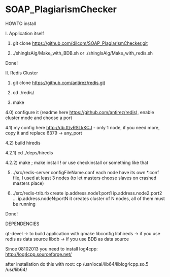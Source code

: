 SOAP_PlagiarismChecker
=================

HOWTO install

I. Application itself

1) git clone https://github.com/dilcom/SOAP_PlagiarismChecker.git

2) ./shinglsAlg/Make_with_BDB.sh or ./shinglsAlg/Make_with_redis.sh
   
Done!

II. Redis Cluster

1) git clone https://github.com/antirez/redis.git

2) cd ./redis/

3) make

4.0) configure it (readme here https://github.com/antirez/redis), enable cluster mode and choose a port

4.1) my config here http://db.tt/vRSLkKCJ - only 1 node, if you need more, copy it and replace 6379 -> any_port

4.2) build hiredis

  4.2.1) cd ./deps/hiredis
  
  4.2.2) make ; make install  ! or use checkinstall or something like that

5) ./src/redis-server configFileName.conf
    each node have its own *.conf file, I used at least 3 nodes (to let masters choose slaves on crashed masters place)

6) ./src/redis-trib.rb create ip.address.node1:port1 ip.address.node2:port2 ... ip.address.nodeN:portN 
   it creates cluster of N nodes, all of them must be running

Done!

DEPENDENCIES

qt-devel -> to build application with qmake
libconfig
libhireds -> if you use redis as data source
libdb -> if you use BDB as data source

Since 08102013 you need to install log4cpp:
http://log4cpp.sourceforge.net/

after installation do this with root:
cp /usr/local/lib64/liblog4cpp.so.5 /usr/lib64/

